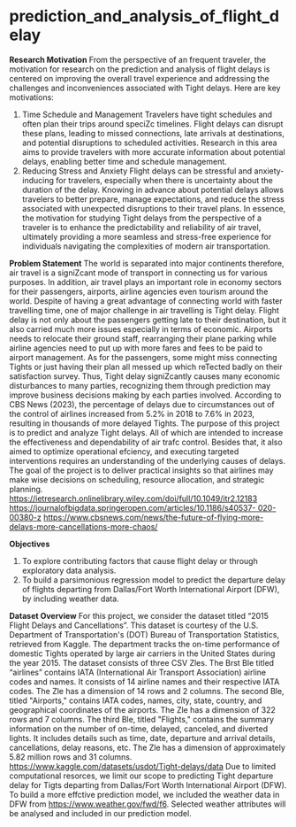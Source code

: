 # prediction_and_analysis_of_flight_delay
**Research Motivation**
From the perspective of an frequent traveler, the motivation for research on the prediction and analysis of flight delays is centered on improving the overall travel experience and addressing the challenges and inconveniences associated with Tight delays. Here are key motivations:
1. Time Schedule and Management
Travelers have tight schedules and often plan their trips around speciZc timelines. Flight delays can disrupt these plans, leading to missed connections, late arrivals at destinations, and potential disruptions to scheduled activities. Research in this area aims to provide travelers with more accurate information about potential delays, enabling better time and schedule management.
2. Reducing Stress and Anxiety
Flight delays can be stressful and anxiety-inducing for travelers, especially when there is uncertainty about the duration of the delay. Knowing in advance about potential delays allows travelers to better prepare, manage expectations, and reduce the stress associated with unexpected disruptions to their travel plans.
In essence, the motivation for studying Tight delays from the perspective of a traveler is to enhance the predictability and reliability of air travel, ultimately providing a more seamless and stress-free experience for individuals navigating the complexities of modern air transportation.

**Problem Statement**
The world is separated into major continents therefore, air travel is a signiZcant mode of transport in connecting us for various purposes. In addition, air travel plays an important role in economy sectors for their passengers, airports, airline agencies even tourism around the world.
Despite of having a great advantage of connecting world with faster travelling time, one of major challenge in air travelling is Tight delay. Flight delay is not only about the passengers getting late to their destination, but it also carried much more issues especially in terms of economic. Airports needs to relocate their ground staff, rearranging their plane parking while airline agencies need to put up with more fares and fees to be paid to airport management. As for the passengers, some might miss connecting Tights or just having their plan all messed up which reTected badly on their satisfaction survey. Thus, Tight delay signiZcantly causes many economic disturbances to many parties, recognizing them through prediction may improve business decisions making by each parties involved. According to CBS News (2023), the percentage of delays due to circumstances out of the control of airlines increased from 5.2% in 2018 to 7.6% in 2023, resulting in thousands of more delayed Tights.
The purpose of this project is to predict and analyze Tight delays. All of which are intended to increase the effectiveness and dependability of air trafc control. Besides that, it also aimed to optimize operational efciency, and executing targeted interventions requires an understanding of the underlying causes of delays. The goal of the project is to deliver practical insights so that airlines may make wise decisions on scheduling, resource allocation, and strategic planning. 
<ins>https://ietresearch.onlinelibrary.wiley.com/doi/full/10.1049/itr2.12183 https://journalofbigdata.springeropen.com/articles/10.1186/s40537- 020-00380-z</ins> 
<ins>https://www.cbsnews.com/news/the-future-of-flying-more-delays-more-cancellations-more-chaos/</ins>

**Objectives**
1. To explore contributing factors that cause flight delay or through exploratory data analysis.
2. To build a parsimonious regression model to predict the departure delay of flights departing from Dallas/Fort Worth International Airport
(DFW), by including weather data.

**Dataset Overview**
For this project, we consider the dataset titled “2015 Flight Delays and Cancellations”.
This dataset is courtesy of the U.S. Department of Transportation's (DOT) Bureau of Transportation Statistics, retrieved from Kaggle. The department tracks the on-time performance of domestic Tights operated by large air carriers in the United States during the year 2015.
The dataset consists of three CSV Zles. The Brst Ble titled “airlines” contains IATA (International Air Transport Association) airline codes and names. It consists of 14 airline names and their respective IATA codes. The Zle has a dimension of 14 rows and 2 columns.
The second Ble, titled "Airports," contains IATA codes, names, city, state, country, and geographical coordinates of the airports. The Zle has a dimension of 322 rows and 7 columns.
The third Ble, titled "Flights," contains the summary information on the number of on-time, delayed, canceled, and diverted Iights. It includes details such as time, date, departure and arrival details, cancellations, delay reasons, etc. The Zle has a dimension of approximately 5.82 million rows and 31 columns.
https://www.kaggle.com/datasets/usdot/Tight-delays/data
Due to limited computational resorces, we limit our scope to predicting Tight departure delay for Tigts departing from Dallas/Fort Worth International Airport (DFW).
To build a more effctive prediction model, we included the weather data in DFW from https://www.weather.gov/fwd/f6. Selected weather attributes will be analysed and included in our prediction model. 
